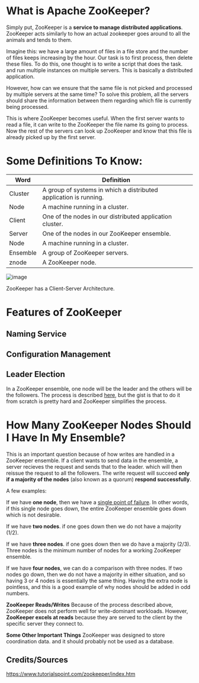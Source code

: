 # What is Apache ZooKeeper?

Simply put, ZooKeeper is a **service to manage distributed applications**. ZooKeeper acts similarly to how an actual zookeeper goes around to all the animals and tends to them.

Imagine this: we have a large amount of files in a file store and the number of files keeps increasing by the hour. Our task is to first process, then delete these files. To do this, one thought is to write a script that does the task. and run multiple instances on multiple servers. This is basically a distributed application.

However, how can we ensure that the same file is not picked and processed by multiple servers at the same time? To solve this problem, all the servers should share the information between them regarding which file is currently being processed.

This is where ZooKeeper becomes useful. When the first server wants to read a file, it can write to the ZooKeeper the file name its going to process. Now the rest of the servers can look up ZooKeeper and know that this file is already picked up by the first server.

# Some Definitions To Know:

| Word      | Definition |
| ----------- | ----------- |
| Cluster      |  A group of systems in which a distributed application is running.       |
| Node   | A machine running in a cluster.    |
| Client   |One of the nodes in our distributed application cluster.   |
| Server   | One of the nodes in our ZooKeeper ensemble.    |
| Node   | A machine running in a cluster.    |
| Ensemble   |A group of ZooKeeper servers.   |
| znode   |A ZooKeeper node.   |

![image](https://user-images.githubusercontent.com/44933949/163919426-8a2c4862-cb27-4bf0-a9b1-842ea8834944.png)

ZooKeeper has a Client-Server Architecture.

# Features of ZooKeeper

## Naming Service

## Configuration Management

## Leader Election
In a ZooKeeper ensemble, one node will be the leader and the others will be the followers. The process is described [here](https://www.tutorialspoint.com/zookeeper/zookeeper_leader_election.htm), but the gist is that to do it from scratch is pretty hard and ZooKeeper simplifies the process.

# How Many ZooKeeper Nodes Should I Have In My Ensemble?

This is an important question because of how writes are handled in a ZooKeeper ensemble. If a client wants to send data in the ensemble, a server recieves the request and sends that to the leader. which will then reissue the request to all the followers. The write request will succeed **only if a majority of the nodes** (also known as a quorum) **respond successfully**.

A few examples:

If we have **one node**, then we have a [single point of failure](https://en.wikipedia.org/wiki/Single_point_of_failure). In other words, if this single node goes down, the entire ZooKeeper ensemble goes down which is not desirable.

If we have **two nodes**. if one goes down then we do not have a majority (1/2).

If we have **three nodes**. if one goes down then we do have a majority (2/3). Three nodes is the minimum number of nodes for a working ZooKeeper ensemble.

If we have **four nodes**, we can do a comparison with three nodes. If two nodes go down, then we do not have a majority in either situation, and so having 3 or 4 nodes is essentially the same thing. Having the extra node is pointless, and this is a good example of why nodes should be added in odd numbers.

**ZooKeeper Reads/Writes**
Because of the process described above, ZooKeeper does not perform well for write-dominant workloads. However, **ZooKeeper excels at reads** because they are served to the client by the specific server they connect to.

**Some Other Important Things**
ZooKeeper was designed to store coordination data. and it should probably not be used as a database.

## Credits/Sources
https://www.tutorialspoint.com/zookeeper/index.htm
